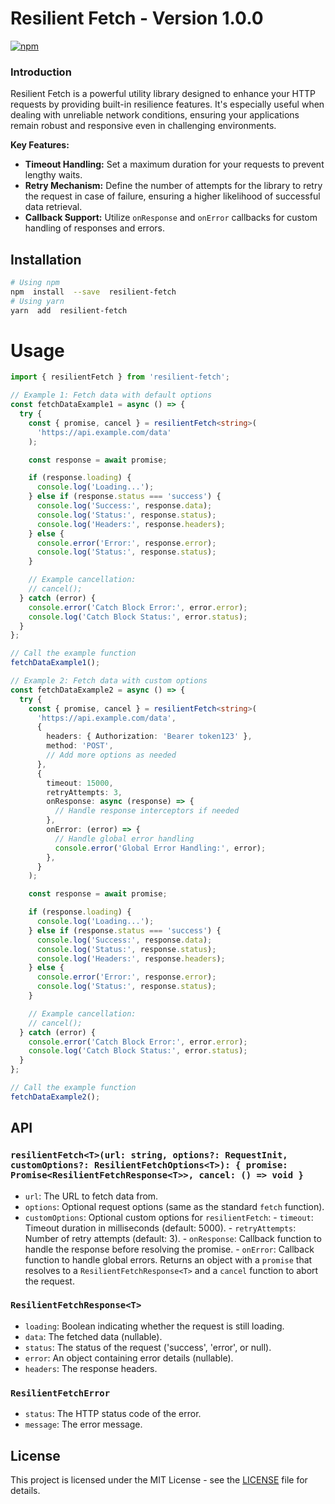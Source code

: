 # Resilient Fetch - Version 1.0.0

[![npm](https://img.shields.io/npm/dt/your-package-name.svg)](https://www.npmjs.com/package/resilient-fetch)

### Introduction

Resilient Fetch is a powerful utility library designed to enhance your HTTP requests by providing built-in resilience features. It's especially useful when dealing with unreliable network conditions, ensuring your applications remain robust and responsive even in challenging environments.

**Key Features:**

- **Timeout Handling:** Set a maximum duration for your requests to prevent lengthy waits.
- **Retry Mechanism:** Define the number of attempts for the library to retry the request in case of failure, ensuring a higher likelihood of successful data retrieval.
- **Callback Support:** Utilize `onResponse` and `onError` callbacks for custom handling of responses and errors.

## Installation

```bash
# Using npm
npm  install  --save  resilient-fetch
# Using yarn
yarn  add  resilient-fetch
```

# Usage

```typescript
import { resilientFetch } from 'resilient-fetch';

// Example 1: Fetch data with default options
const fetchDataExample1 = async () => {
  try {
    const { promise, cancel } = resilientFetch<string>(
      'https://api.example.com/data'
    );

    const response = await promise;

    if (response.loading) {
      console.log('Loading...');
    } else if (response.status === 'success') {
      console.log('Success:', response.data);
      console.log('Status:', response.status);
      console.log('Headers:', response.headers);
    } else {
      console.error('Error:', response.error);
      console.log('Status:', response.status);
    }

    // Example cancellation:
    // cancel();
  } catch (error) {
    console.error('Catch Block Error:', error.error);
    console.log('Catch Block Status:', error.status);
  }
};

// Call the example function
fetchDataExample1();

// Example 2: Fetch data with custom options
const fetchDataExample2 = async () => {
  try {
    const { promise, cancel } = resilientFetch<string>(
      'https://api.example.com/data',
      {
        headers: { Authorization: 'Bearer token123' },
        method: 'POST',
        // Add more options as needed
      },
      {
        timeout: 15000,
        retryAttempts: 3,
        onResponse: async (response) => {
          // Handle response interceptors if needed
        },
        onError: (error) => {
          // Handle global error handling
          console.error('Global Error Handling:', error);
        },
      }
    );

    const response = await promise;

    if (response.loading) {
      console.log('Loading...');
    } else if (response.status === 'success') {
      console.log('Success:', response.data);
      console.log('Status:', response.status);
      console.log('Headers:', response.headers);
    } else {
      console.error('Error:', response.error);
      console.log('Status:', response.status);
    }

    // Example cancellation:
    // cancel();
  } catch (error) {
    console.error('Catch Block Error:', error.error);
    console.log('Catch Block Status:', error.status);
  }
};

// Call the example function
fetchDataExample2();
```

## API

### `resilientFetch<T>(url: string, options?: RequestInit, customOptions?: ResilientFetchOptions<T>): { promise: Promise<ResilientFetchResponse<T>>, cancel: () => void }`

- `url`: The URL to fetch data from.
- `options`: Optional request options (same as the standard `fetch` function).
- `customOptions`: Optional custom options for `resilientFetch`: - `timeout`: Timeout duration in milliseconds (default: 5000). - `retryAttempts`: Number of retry attempts (default: 3). - `onResponse`: Callback function to handle the response before resolving the promise. - `onError`: Callback function to handle global errors.
  Returns an object with a `promise` that resolves to a `ResilientFetchResponse<T>` and a `cancel` function to abort the request.

### `ResilientFetchResponse<T>`

- `loading`: Boolean indicating whether the request is still loading.
- `data`: The fetched data (nullable).
- `status`: The status of the request ('success', 'error', or null).
- `error`: An object containing error details (nullable).
- `headers`: The response headers.

### `ResilientFetchError`

- `status`: The HTTP status code of the error.
- `message`: The error message.

## License

This project is licensed under the MIT License - see the [LICENSE](https://opensource.org/license/mit/) file for details.
